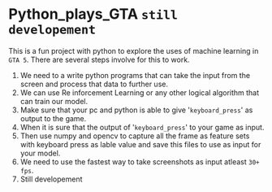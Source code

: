# Python_plays_GTA `still developement`
This is a fun project with python to explore the uses of machine learning in `GTA 5`.
There are several steps involve for this to work.
1. We need to a write python programs that can take the input from the screen and process that data to further use.
2. We can use Re inforcement Learning or any other logical algorithm that can train our model.
3. Make sure that your pc and python is able to give '`keyboard_press`' as output to the game.
4. When it is sure that the output of '`keyboard_press`' to your game as input.
5. Then use numpy and opencv to capture all the frame as feature sets with keyboard press as lable value and save this files to use as input for your model.
6. We need to use the fastest way to take screenshots as input atleast `30+ fps`.
7. Still developement
